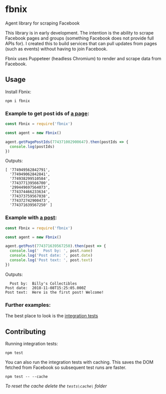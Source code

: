 # fbnix
Agent library for scraping Facebook

This library is in early development. The intention is the ability to scrape Facebook pages and groups (something Facebook does not provide full APIs for). I created this to build services that can pull updates from pages (such as events) without having to join Facebook.

Fbnix uses Puppeteer (headless Chromium) to render and scrape data from Facebook.

## Usage
Install Fbnix:
```
npm i fbnix
```

### Example to get post ids of [a page](https://facebook.com/774371002900647):
```js
const Fbnix = require('fbnix')

const agent = new Fbnix()

agent.getPagePostIds(774371002900647).then(postIds => {
  console.log(postIds)
})
```
Outputs:
```console
[ '774949562842791',
  '774949062842841',
  '774938299510584',
  '774377139566700',
  '299449697564073',
  '774374466233634',
  '774373759567038',
  '774372742900473',
  '774371639567250' ]
```

### Example with [a post](https://facebook.com/774371639567250):
```js
const Fbnix = require('fbnix')

const agent = new Fbnix()

agent.getPost(774371639567250).then(post => {
  console.log('  Post by: ', post.name)
  console.log('Post date: ', post.date)
  console.log('Post text: ', post.text)
})
```
Outputs:
```console
  Post by:  Billy's Collectibles
Post date:  2018-11-08T15:25:05.000Z
Post text:  Here is the first post! Welcome!
```

### Further examples:
The best place to look is the [integration tests](https://github.com/justinkalland/fbnix/blob/master/tests/agent.test.js)

## Contributing
Running integration tests:

```
npm test
```

You can also run the integration tests with caching. This saves the DOM fetched from Facebook so subsequent test runs are faster.

```
npm test -- --cache
```
*To reset the cache delete the `tests\cache\` folder*